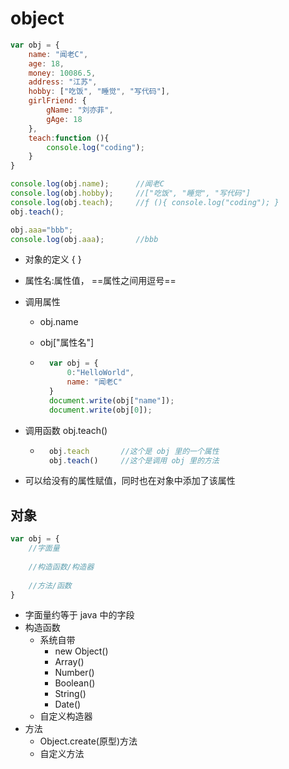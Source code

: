 # object

```javascript
var obj = {
    name: "闻老C",
    age: 18,
    money: 10086.5,
    address: "江苏",
    hobby: ["吃饭", "睡觉", "写代码"],
    girlFriend: {
        gName: "刘亦菲",
        gAge: 18
    },
    teach:function (){
        console.log("coding");
    }
}

console.log(obj.name);		//闻老C
console.log(obj.hobby);		//["吃饭", "睡觉", "写代码"]
console.log(obj.teach);		//ƒ (){ console.log("coding"); }
obj.teach();

obj.aaa="bbb";
console.log(obj.aaa);		//bbb
```

- 对象的定义 { }

- 属性名:属性值，   ==属性之间用逗号==

- 调用属性  

    - obj.name

    - obj["属性名"]

    - ```javascript
        var obj = {
            0:"HelloWorld",
            name: "闻老C"
        }
        document.write(obj["name"]);
        document.write(obj[0]);
        ```

- 调用函数  obj.teach()

    - ```javascript
        obj.teach		//这个是 obj 里的一个属性
        obj.teach()		//这个是调用 obj 里的方法
        ```
    
- 可以给没有的属性赋值，同时也在对象中添加了该属性




## 对象

```javascript
var obj = {
    //字面量
    
    //构造函数/构造器
    
    //方法/函数
}
```

- 字面量约等于 java 中的字段
- 构造函数
    - 系统自带
        - new Object()
        - Array()
        - Number()
        - Boolean()
        - String()
        - Date()
    - 自定义构造器
- 方法
    - Object.create(原型)方法
    - 自定义方法
